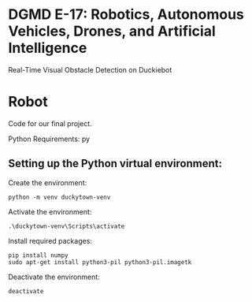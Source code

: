 # DGMD E-17: Robotics, Autonomous Vehicles, Drones, and Artificial Intelligence

Real-Time Visual Obstacle Detection on Duckiebot
# Robot
Code for our final project.

Python Requirements:
py

## Setting up the Python virtual environment:
Create the environment:
```
python -m venv duckytown-venv
```
Activate the environment:
```
.\duckytown-venv\Scripts\activate
```
Install required packages:
```
pip install numpy
sudo apt-get install python3-pil python3-pil.imagetk
```
Deactivate the environment:
```
deactivate
```

